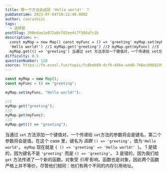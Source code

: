 ```yaml
---
title: 哪一个方法会返回 'Hello world!' ？
pubDatetime: 2021-07-04T18:12:48.000Z
author: caorushizi
tags:
  - 选择题
postSlug: 398edae1e072a0cf82ee4c7f304afc1b
description: >-
  const myMap = new Map() const myFunc = () => 'greeting' myMap.set(myFunc,
  'Hello world!') //1 myMap.get('greeting') //2 myMap.get(myFunc) //3
  myMap.get(() => 'greeting') 当通过 set 方法添加一个键值对，一个传递给 set方法的
difficulty: 0.5
questionNumber: 120
source: https://fe.ecool.fun/topic/fc6beb89-dcf0-456e-a4d0-746ec0968295
---
```


```javascript
const myMap = new Map();
const myFunc = () => "greeting";

myMap.set(myFunc, "Hello world!");

//1
myMap.get("greeting");
//2
myMap.get(myFunc);
//3
myMap.get(() => "greeting");
```

当通过 `set` 方法添加一个键值对，一个传递给 `set`方法的参数将会是键名，第二个参数将会是值。在这个 case 里，键名为 _函数_ `() => 'greeting'`，值为`'Hello world'`。 `myMap` 现在就是 `{ () => 'greeting' => 'Hello world!' }`。
1 是错的，因为键名不是 `'greeting'` 而是 `() => 'greeting'`。
3 是错的，因为我们给`get` 方法传递了一个新的函数。对象受 _引用_ 影响。函数也是对象，因此两个函数严格上并不等价，尽管他们相同：他们有两个不同的内存引用地址。
